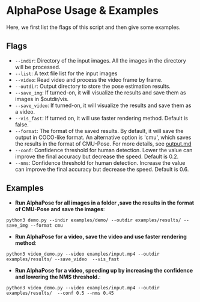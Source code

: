 AlphaPose Usage & Examples
====================================

Here, we first list the flags of this script and then give some examples.

## Flags
- `--indir`: Directory of the input images. All the images in the directory will be processed.
- `--list`: A text file list for the input images
- `--video`: Read video and process the video frame by frame.
- `--outdir`: Output directory to store the pose estimation results.
- `--save_img`: If turned-on, it will visualize the results and save them as images in $outdir/vis. 
- `--save_video`: If turned-on, it will visualize the results and save them as a video.
- `--vis_fast`: If turned on, it will use faster rendering method. Default is false.
- `--format`: The format of the saved results. By default, it will save the output in COCO-like format. An alternative option is 'cmu', which saves the results in the format of CMU-Pose. For more details, see [output.md](output.md)
- `--conf`: Confidence threshold for human detection. Lower the value can improve the final accuracy but decrease the speed. Default is 0.2.
- `--nms`: Confidence threshold for human detection. Increase the value can improve the final accuracy but decrease the speed. Default is 0.6.

## Examples
- **Run AlphaPose for all images in a folder ,save the results in the format of CMU-Pose and save the images**:
```
python3 demo.py --indir examples/demo/ --outdir examples/results/ --save_img --format cmu
```
- **Run AlphaPose for a video, save the video and use faster rendering method**:
```
python3 video_demo.py --video examples/input.mp4 --outdir examples/results/ --save_video  --vis_fast
```
- **Run AlphaPose for a video, speeding up by increasing the confidence and lowering the NMS threshold.**:
```
python3 video_demo.py --video examples/input.mp4 --outdir examples/results/  --conf 0.5 --nms 0.45
```
